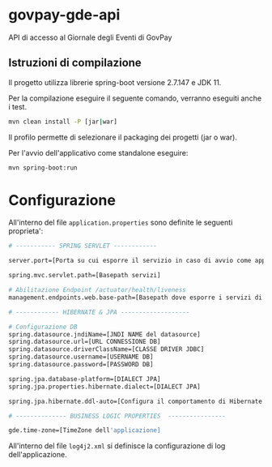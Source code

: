 # govpay-gde-api
API di accesso al Giornale degli Eventi di GovPay

## Istruzioni di compilazione

Il progetto utilizza librerie spring-boot versione 2.7.147 e JDK 11.

Per la compilazione eseguire il seguente comando, verranno eseguiti anche i test.


``` bash
mvn clean install -P [jar|war]
```

Il profilo permette di selezionare il packaging dei progetti (jar o war).

Per l'avvio dell'applicativo come standalone eseguire:

``` bash
mvn spring-boot:run
```

# Configurazione

All'interno del file `application.properties` sono definite le seguenti proprieta':


``` bash
# ----------- SPRING SERVLET ------------

server.port=[Porta su cui esporre il servizio in caso di avvio come applicazione standalone]

spring.mvc.servlet.path=[Basepath servizi]

# Abilitazione Endpoint /actuator/health/liveness
management.endpoints.web.base-path=[Basepath dove esporre i servizi di stato applicazione]

# ------------ HIBERNATE & JPA -------------------

# Configurazione DB
spring.datasource.jndiName=[JNDI NAME del datasource]
spring.datasource.url=[URL CONNESSIONE DB]
spring.datasource.driverClassName=[CLASSE DRIVER JDBC]
spring.datasource.username=[USERNAME DB]
spring.datasource.password=[PASSWORD DB]

spring.jpa.database-platform=[DIALECT JPA]
spring.jpa.properties.hibernate.dialect=[DIALECT JPA]

spring.jpa.hibernate.ddl-auto=[Configura il comportamento di Hibernate nella generazione dello schema del database.]

# -------------- BUSINESS LOGIC PROPERTIES  ----------------

gde.time-zone=[TimeZone dell'applicazione]

```

All'interno del file `log4j2.xml` si definisce la configurazione di log dell'applicazione.

